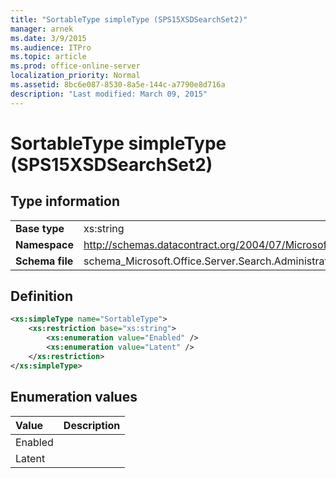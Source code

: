 ```yaml
---
title: "SortableType simpleType (SPS15XSDSearchSet2)"
manager: arnek
ms.date: 3/9/2015
ms.audience: ITPro
ms.topic: article
ms.prod: office-online-server
localization_priority: Normal
ms.assetid: 8bc6e087-8530-8a5e-144c-a7790e8d716a
description: "Last modified: March 09, 2015"
---
```


# SortableType simpleType (SPS15XSDSearchSet2)

 
  
## Type information

|||
|:-----|:-----|
|**Base type** <br/> |xs:string  <br/> |
|**Namespace** <br/> |http://schemas.datacontract.org/2004/07/Microsoft.Office.Server.Search.Administration  <br/> |
|**Schema file** <br/> |schema_Microsoft.Office.Server.Search.Administration.xsd  <br/> |
   
## Definition

```XML
<xs:simpleType name="SortableType">
    <xs:restriction base="xs:string">
        <xs:enumeration value="Enabled" />
        <xs:enumeration value="Latent" />
    </xs:restriction>
</xs:simpleType>

```

## Enumeration values

|**Value**|**Description**|
|:-----|:-----|
|Enabled  <br/> ||
|Latent  <br/> ||
   

